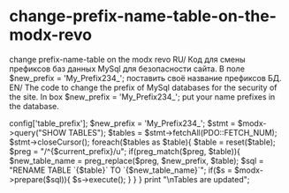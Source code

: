 # change-prefix-name-table-on-the-modx-revo
change prefix-name-table on the modx revo
RU/
Код для смены префиксов баз данных MySql для безопасности сайта.
В поле $new_prefix = 'My_Prefix234_'; поставить своё название префиксов БД.
EN/
The code to change the prefix of MySql databases for the security of the site.
In box $new_prefix = 'My_Prefix234_'; put your name prefixes in the database.

<?php
ini_set("max_execution_time", 0);
ignore_user_abort(true);

$current_prefix = $modx->config['table_prefix'];

$new_prefix = 'My_Prefix234_';

$stmt = $modx->query("SHOW TABLES");
$tables = $stmt->fetchAll(PDO::FETCH_NUM);
$stmt->closeCursor();

foreach($tables as $table){
    
    $table = reset($table);
    
    $preg = "/^{$current_prefix}/u";
    
    if(preg_match($preg, $table)){
        $new_table_name = preg_replace($preg, $new_prefix, $table);
        $sql = "RENAME TABLE `{$table}` TO `{$new_table_name}`";
        if($s = $modx->prepare($sql)){
            $s->execute();
        }
    }
}

print "\nTables are updated";
